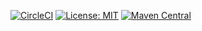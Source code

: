[![CircleCI](https://dl.circleci.com/status-badge/img/gh/ngoanh2n/utilities/tree/master.svg?style=svg)](https://dl.circleci.com/status-badge/redirect/gh/ngoanh2n/utilities/tree/master)
[![License: MIT](https://img.shields.io/badge/License-MIT-blueviolet.svg)](https://opensource.org/licenses/MIT)
[![Maven Central](https://maven-badges.herokuapp.com/maven-central/com.github.ngoanh2n/utilities/badge.svg)](https://maven-badges.herokuapp.com/maven-central/com.github.ngoanh2n/utilities)
